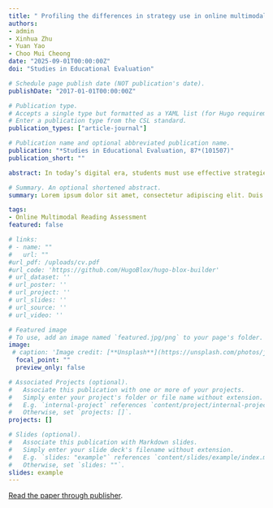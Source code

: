 ```yaml
---
title: " Profiling the differences in strategy use in online multimodal reading: Associations with self-efficacy and reading task performance"
authors:
- admin
- Xinhua Zhu
- Yuan Yao
- Choo Mui Cheong
date: "2025-09-01T00:00:00Z"
doi: "Studies in Educational Evaluation"

# Schedule page publish date (NOT publication's date).
publishDate: "2017-01-01T00:00:00Z"

# Publication type.
# Accepts a single type but formatted as a YAML list (for Hugo requirements).
# Enter a publication type from the CSL standard.
publication_types: ["article-journal"]

# Publication name and optional abbreviated publication name.
publication: "*Studies in Educational Evaluation, 87*(101507)"
publication_short: ""

abstract: In today’s digital era, students must use effective strategies to comprehend multimodal texts online. International language curriculum and assessment programs (e.g., PIRLS and PISA) have advanced to evaluate students’ reading performance in this regard. However, research is lacking on how these strategies relate to reading performance, especially in assessments. Existing literature has also overlooked the role of psychological factors, such as self-efficacy. This study addresses these gaps with 280 fourth-grade students in Hong Kong answering a questionnaire and an online multimodal reading task. Latent profile analysis was used, and three distinct profiles of the strategy use were found. Further analysis revealed positive but not necessarily significant relationships between reading strategy use profiles and reading performance. Varying roles of self-efficacy beliefs was also found to influence students’reading strategy use profiles. The study concludes with pedagogical implications for fostering competent multimodal readers and the theoretical contribution to the literature.

# Summary. An optional shortened abstract.
summary: Lorem ipsum dolor sit amet, consectetur adipiscing elit. Duis posuere tellus ac convallis placerat. Proin tincidunt magna sed ex sollicitudin condimentum.

tags:
- Online Multimodal Reading Assessment
featured: false

# links:
# - name: ""
#   url: ""
#url_pdf: /uploads/cv.pdf
#url_code: 'https://github.com/HugoBlox/hugo-blox-builder'
# url_dataset: ''
# url_poster: ''
# url_project: ''
# url_slides: ''
# url_source: ''
# url_video: ''

# Featured image
# To use, add an image named `featured.jpg/png` to your page's folder. 
image:
 # caption: 'Image credit: [**Unsplash**](https://unsplash.com/photos/jdD8gXaTZsc)'
  focal_point: ""
  preview_only: false

# Associated Projects (optional).
#   Associate this publication with one or more of your projects.
#   Simply enter your project's folder or file name without extension.
#   E.g. `internal-project` references `content/project/internal-project/index.md`.
#   Otherwise, set `projects: []`.
projects: []

# Slides (optional).
#   Associate this publication with Markdown slides.
#   Simply enter your slide deck's filename without extension.
#   E.g. `slides: "example"` references `content/slides/example/index.md`.
#   Otherwise, set `slides: ""`.
slides: example
---
```



[Read the paper through publisher](https://www.sciencedirect.com/science/article/abs/pii/S0191491X25000641).
